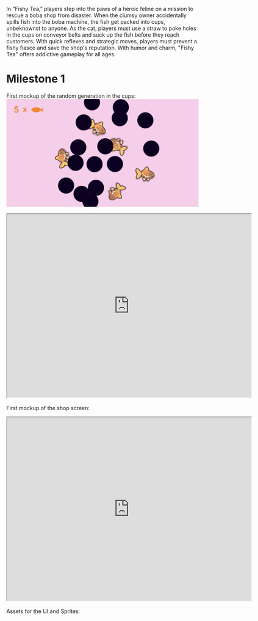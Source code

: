 In "Fishy Tea," players step into the paws of a heroic feline on a mission to rescue a boba shop from disaster. When the clumsy owner accidentally spills fish into the boba machine, the fish get packed into cups, unbeknownst to anyone. As the cat, players must use a straw to poke holes in the cups on conveyor belts and suck up the fish before they reach customers. With quick reflexes and strategic moves, players must prevent a fishy fiasco and save the shop's reputation. With humor and charm, "Fishy Tea" offers addictive gameplay for all ages.

# Milestone 1
First mockup of the random generation in the cups:
![Mockup of the boba cup screen](<Assets/Cup Screen Mockup 1.png>)

<iframe width="640" height="480" src="https://youtu.be/L1I021azl4Y" frameborder="1" allow="autoplay; encrypted-media" allowfullscreen > </iframe>

First mockup of the shop screen:
<iframe width="640" height="480" src="https://youtu.be/RdLDSx53n0g" frameborder="1" allow="autoplay; encrypted-media" allowfullscreen > </iframe>

Assets for the UI and Sprites: